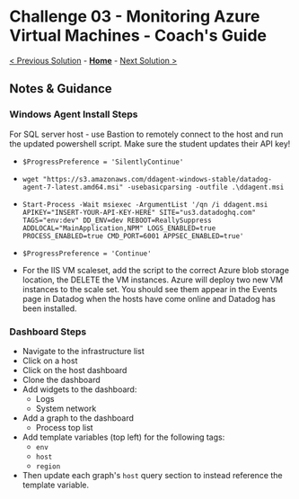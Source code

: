 # Challenge 03 - Monitoring Azure Virtual Machines - Coach's Guide

[< Previous Solution](./Solution-02.md) - **[Home](./README.md)** - [Next Solution >](./Solution-04.md)

## Notes & Guidance

### Windows Agent Install Steps
For SQL server host - use Bastion to remotely connect to the host and run the updated powershell script. Make sure the student updates their API key!


- ``$ProgressPreference = 'SilentlyContinue'``
- ``wget "https://s3.amazonaws.com/ddagent-windows-stable/datadog-agent-7-latest.amd64.msi" -usebasicparsing -outfile .\ddagent.msi``
- ``Start-Process -Wait msiexec -ArgumentList '/qn /i ddagent.msi APIKEY="INSERT-YOUR-API-KEY-HERE" SITE="us3.datadoghq.com" TAGS="env:dev" DD_ENV=dev REBOOT=ReallySuppress ADDLOCAL="MainApplication,NPM" LOGS_ENABLED=true PROCESS_ENABLED=true CMD_PORT=6001 APPSEC_ENABLED=true'``
- ``$ProgressPreference = 'Continue'``

- For the IIS VM scaleset, add the script to the correct Azure blob storage location, the DELETE the VM instances. Azure will deploy two new VM instances to the scale set. You should see them appear in the Events page in Datadog when the hosts have come online and Datadog has been installed.

### Dashboard Steps
* Navigate to the infrastructure list
* Click on a host
* Click on the host dashboard
* Clone the dashboard
* Add widgets to the dashboard:
  * Logs
  * System network
* Add a graph to the dashboard
  * Process top list
* Add template variables (top left) for the following tags:
  * `env`
  * `host`
  * `region`
* Then update each graph's `host` query section to instead reference the template variable.
